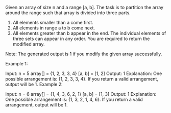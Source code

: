 Given an array of size n and a range [a, b]. The task is to partition the array around the range such that array is divided into three parts.
1) All elements smaller than a come first.
2) All elements in range a to b come next.
3) All elements greater than b appear in the end.
The individual elements of three sets can appear in any order. You are required to return the modified array.

Note: The generated output is 1 if you modify the given array successfully.

Example 1:

Input: 
n = 5
array[] = {1, 2, 3, 3, 4}
[a, b] = [1, 2]
Output: 
1
Explanation: 
One possible arrangement is: {1, 2, 3, 3, 4}. If you return a valid arrangement, output will be 1.
Example 2:

Input: 
n = 6 
array[] = {1, 4, 3, 6, 2, 1}
[a, b] = [1, 3]
Output: 
1
Explanation: 
One possible arrangement is: {1, 3, 2, 1, 4, 6}. If you return a valid arrangement, output will be 1.
